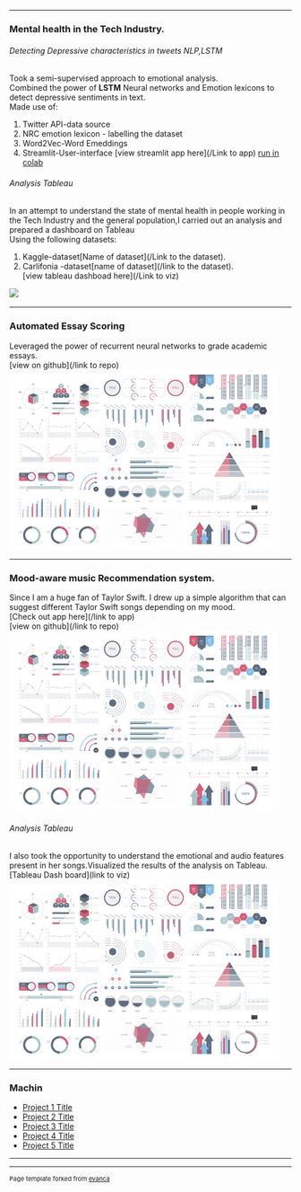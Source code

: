 
---

### Mental health in the Tech Industry.

###### Detecting Depressive characteristics in tweets NLP,LSTM
Took a semi-supervised approach to emotional analysis.<br>
Combined the power of **LSTM** Neural networks and Emotion lexicons to detect depressive sentiments in text.<br>
Made use of:
1. Twitter API-data source
2. NRC emotion lexicon - labelling the dataset
3. Word2Vec-Word Emeddings
4. Streamlit-User-interface
[view streamlit app here](/Link to app)
[run in colab]()

###### Analysis Tableau
In an attempt to understand the state of mental health in people working in the Tech Industry and the general population,I carried out an analysis and prepared a dashboard on Tableau<br>
Using the following datasets:
1. Kaggle-dataset[Name of dataset](/Link to the dataset).
2. Carlifonia -dataset[name of dataset](/link to the dataset). <br>
[view tableau dashboad here](/Link to viz)
<img src="images/mh-image.jpg? raw=true"/>


---
### Automated Essay Scoring
Leveraged the power of recurrent neural networks to grade academic essays.<br>
[view on github](/link to repo)<br>
<img src="images/dummy_thumbnail.jpg?raw=true"/>

---
### Mood-aware music Recommendation system.
Since I am a huge fan of Taylor Swift. I drew up a simple algorithm that can suggest different Taylor Swift songs depending on my mood.<br>
[Check out app here](/link to app)<br>
[view on github](/link to repo)<br>
<img src="images/dummy_thumbnail.jpg?raw=true"/>


###### Analysis Tableau
I also took the opportunity to understand the emotional and audio features present in her songs.Visualized the results of the analysis on Tableau.<br>
[Tableau Dash board](link to viz)<br>
<img src="images/dummy_thumbnail.jpg?raw=true"/>

---

#### 
### Machin

- [Project 1 Title](http://example.com/)
- [Project 2 Title](http://example.com/)
- [Project 3 Title](http://example.com/)
- [Project 4 Title](http://example.com/)
- [Project 5 Title](http://example.com/)

---




---
<p style="font-size:11px">Page template forked from <a href="https://github.com/evanca/quick-portfolio">evanca</a></p>
<!-- Remove above link if you don't want to attibute -->
